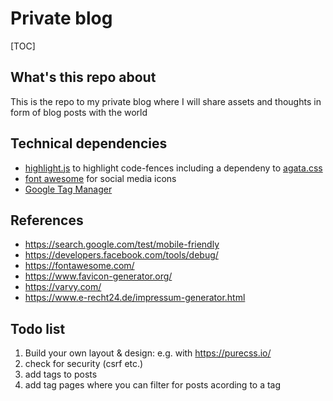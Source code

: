 # Private blog

[TOC]

## What's this repo about

This is the repo to my private blog where I will share assets and thoughts in form of blog posts with the world

## Technical dependencies

- [highlight.js](https://highlightjs.org/) to highlight code-fences including a dependeny to [agata.css](./assets/css/agate.css)
- [font awesome](https://fontawesome.com/) for social media icons
- [Google Tag Manager](_includes\google-analytics.html)

## References

- <https://search.google.com/test/mobile-friendly>
- <https://developers.facebook.com/tools/debug/>
- <https://fontawesome.com/>
- <https://www.favicon-generator.org/>
- <https://varvy.com/>
- <https://www.e-recht24.de/impressum-generator.html>

## Todo list

1. Build your own layout & design: e.g. with <https://purecss.io/>
2. check for security (csrf etc.)
3. add tags to posts
4. add tag pages where you can filter for posts acording to a tag
